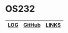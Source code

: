  # OS232
[LOG](https://github.com/fiardiel/os232/blob/main/TXT/mylog.txt) | [GitHub](https://github.com/fiardiel) | [LINKS](https://github.com/fiardiel/os232/blob/main/links.md)
 --- | --- | --- 
